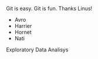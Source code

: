 Git is easy. Git is fun. Thanks Linus!

* Avro
* Harrier
* Hornet
* Nati

Exploratory Data Analisys
